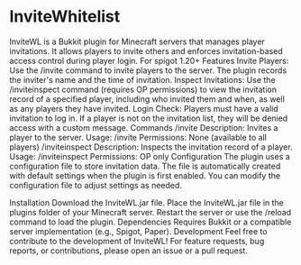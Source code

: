 # InviteWhitelist
InviteWL is a Bukkit plugin for Minecraft servers that manages player invitations. It allows players to invite others and enforces invitation-based access control during player login.
For spigot 1.20+
Features
Invite Players: Use the /invite <name> command to invite players to the server. The plugin records the inviter's name and the time of invitation.
Inspect Invitations: Use the /inviteinspect <name> command (requires OP permissions) to view the invitation record of a specified player, including who invited them and when, as well as any players they have invited.
Login Check: Players must have a valid invitation to log in. If a player is not on the invitation list, they will be denied access with a custom message.
Commands
/invite <name>
Description: Invites a player to the server.
Usage: /invite <name>
Permissions: None (available to all players)
/inviteinspect <name>
Description: Inspects the invitation record of a player.
Usage: /inviteinspect <name>
Permissions: OP only
Configuration
The plugin uses a configuration file to store invitation data. The file is automatically created with default settings when the plugin is first enabled. You can modify the configuration file to adjust settings as needed.

Installation
Download the InviteWL.jar file.
Place the InviteWL.jar file in the plugins folder of your Minecraft server.
Restart the server or use the /reload command to load the plugin.
Dependencies
Requires Bukkit or a compatible server implementation (e.g., Spigot, Paper).
Development
Feel free to contribute to the development of InviteWL! For feature requests, bug reports, or contributions, please open an issue or a pull request.

